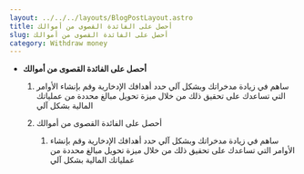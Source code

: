 ```yaml
---
layout: ../../../layouts/BlogPostLayout.astro
title: أحصل على الفائدة القصوى من أموالك
slug: أحصل على الفائدة القصوى من أموالك
category: Withdraw money
---
```

* **أحصل على الفائدة القصوى من أموالك**

  1. ساهم في زيادة مدخراتك وبشكل آلي
     حدد أهدافك الإدخارية وقم بإنشاء الأوامر التي تساعدك على تحقيق ذلك من خلال ميزة تحويل مبالغ محددة من عملياتك المالية بشكل آلي
  2. أحصل على الفائدة القصوى من أموالك

     1. ساهم في زيادة مدخراتك وبشكل آلي
        حدد أهدافك الإدخارية وقم بإنشاء الأوامر التي تساعدك على تحقيق ذلك من خلال ميزة تحويل مبالغ محددة من عملياتك المالية بشكل آلي